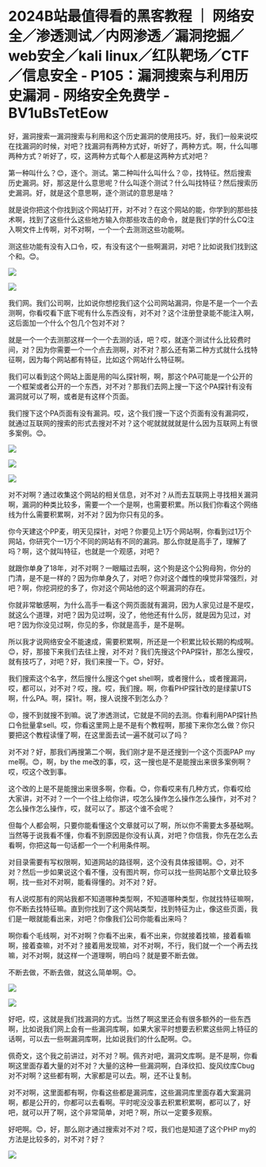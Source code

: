 # 2024B站最值得看的黑客教程 ｜ 网络安全／渗透测试／内网渗透／漏洞挖掘／web安全／kali linux／红队靶场／CTF／信息安全 - P105：漏洞搜索与利用历史漏洞 - 网络安全免费学 - BV1uBsTetEow

好，漏洞搜索一漏洞搜索与利用和这个历史漏洞的使用技巧。好，我们一般来说哎在找漏洞的时候，对吧？找漏洞有两种方式好，听好了，两种方式。啊，什么叫哪两种方式？听好了，哎，这两种方式每个人都是这两种方式对吧？

第一种叫什么？😊，逐个。测试。第二种叫什么叫什么？😡，找特征。然后搜索历史漏洞。好，那这是什么意思呢？什么叫逐个测试？什么叫找特征？然后搜索历史漏洞。好，就是这个意思啊，逐个测试的意思是啥？

就是说你把这个你找到这个网站打开，对不对？在这个网站的能，你学到的那些技术啊，找到了这些什么这些地方输入你那些攻击的命令，就是我们学的什么CQ注入啊文件上传啊，对不对啊，一个一个去测测这些功能啊。

测这些功能有没有入口令，哎，有没有这个一些啊漏洞，对吧？比如说我们找到这个和。😊。

![](img/e385941ff16daeef6b82b189fe568888_1.png)

![](img/e385941ff16daeef6b82b189fe568888_2.png)

我们网。我们公司啊，比如说你想挖我们这个公司网站漏洞，你是不是一个一个去测啊，你看哎看下底下呢有什么东西没有，对不对？这个注册登录能不能注入啊，这后面加一个什么个包几个包对不对？

就是一个一个去测那这样一个一个去测的话，吧？哎，就逐个测试什么比较费时间，对？因为你需要一个一个点去测啊，对不对？那么还有第二种方式就什么找特征啊，因为每个网站都有特征，比如这个网站什么特征啊。

我们可以看到这个网站上面是用的叫么探针啊，啊，那这个PA可能是一个公开的一个框架或者公开的一个东西，对不对？那我们去网上搜一下这个PA探针有没有漏洞就可以了啊，或者是有这样个页面。

我们搜下这个PA页面有没有漏洞。哎，这个我们搜一下这个页面有没有漏洞哎，就通过互联网的搜索的形式去搜对不对？这个呢就就就就是什么因为互联网上有很多案例。😊。



![](img/e385941ff16daeef6b82b189fe568888_4.png)

![](img/e385941ff16daeef6b82b189fe568888_5.png)

![](img/e385941ff16daeef6b82b189fe568888_6.png)

对不对啊？通过收集这个网站的相关信息，对不对？从而去互联网上寻找相关漏洞啊，漏洞的种类比较多，需要一个一个是啊，也需要积累。所以我们你看这个网络线为什么需要积累啊，对不对？因为你只有见的多。

你今天建这个PP麦，明天见探针，对吧？你要见上1万个网站啊，你看到过1万个网站，你研究个一1万个不同的网站有不同的漏洞。那么你就是高手了，理解了吗？啊，这个就叫特征，也就是一个观感，对吧？

就跟你单身了18年，对不对啊？一眼瞄过去啊，这个狗是这个公狗母狗，你分的门清，是不是一样的？因为你单身久了，对吧？你对这个雌性的嗅觉非常强烈，对吧？啊，你挖洞挖的多了，你对这个网站他的这个啊漏洞的存在。

你就非常敏感啊，为什么高手一看这个网页面就有漏洞，因为人家见过是不是哎，就这么个道理，对吧？因为见过啊，没了，他他还有什么厉，就是因为见过，对吧？因为你没见过啊，你见的多，你就是高手，是不是啊。

所以我才说网络安全不能速成，需要积累啊，所还是一个积累比较长期的构成啊。😊，好，那接下来我们去往上搜，对不对？我们先搜这个PAP探针，那怎么搜哎，就有技巧了，对吧？好，我们来搜一下。😊，好好。

我们搜索这个名字，然后搜什么搜这个get shell啊，或者搜什么，或者搜漏洞，哎，都可以，对不对？哎，搜。哎，我们搜。啊，你看PHP探针改的是绿蒙UTS啊，什么PA。啊，探针。啊，搜人说搜不到怎么办？

😡，搜不到就搜不到嘛。说了渗透测试，它就是不同的去测。你看利用PAP探针热口令批量拿sell。哎，你看这里网上是不是有个教程啊，那接下来你怎么做？你只要把这个教程读懂了啊，在这里面去试一遍不就可以了吗？

对不对？好，那我们再搜第二个啊，我们刚才是不是还搜到一个这个页面PAP my me啊。😊，啊，by the me改的事，哎，这一搜也是不是能搜出来很多案例啊？哎，哎这个改到事。

这个改的上是不是能搜出来很多啊，你看。😊，你看哎来有几种方式，你看哎给大家讲，对不对？一个一个往上给你讲，哎怎么操作怎么操作怎么操作，对不对？怎么操作怎么操作，哎，就可以了。那这个谁不会呢？

但每个人都会啊，只要你能看懂这个文章就可以了啊，所以你不需要太多基础啊。当然等于说我看不懂，你看不到原因是你没有认真，对吧？你信我，你先在怎么去看啊，你把这每一句话都一个一个利用条件啊。

对目录需要有写权限啊，知道网站的路径啊，这个没有具体报错啊。😊，对不对？然后一步如果说这个看不懂，没有图片啊，你可以找一些网站那个文章比较多啊，找一些对不对啊，能看得懂的。对不对？好。

有人说哎那有的网站我都不知道哪种类型啊，不知道哪种类型，你就找特征嘛啊，你不断去找特征嘛。直到你找到了这个网站类型，找到特征为止，像这些页面，我们是一眼就能看出来，对吧？你像我们公司你能看出来吗？

啊你看个毛线啊，对不对啊？你看不出来，看不出来，你就接着找嘛，接着看嘛啊，接着查嘛，对不对？接着用发现嘛，对不对啊，不行，我们就一个一个再去找嘛，对不对啊，就这样一个道理啊，明白吗？就是要不断去做。

不断去做，不断去做，就这么简单啊。😊。

![](img/e385941ff16daeef6b82b189fe568888_8.png)

![](img/e385941ff16daeef6b82b189fe568888_9.png)

好吧，哎，这就是我们找漏洞的方式。当然了啊这里还会有很多额外的一些东西啊，比如说我们网上会有一些漏洞库啊，如果大家平时想要去积累这些网上特征的话啊，可以去一些啊漏洞库啊，比如说我们的什么配啊。😊。

佩奇文，这个我之前讲过，对不对？啊。佩齐对吧，漏洞文库啊。是不是啊，你看啊这里面存着大量的对不对？大量的这种一些漏洞啊，白泽纹扣、旋风纹库Cbug对不对啊？这些都有啊，大家都是可以去。啊，还不让复制。

对不对啊，这里面都有啊，你看这些都是漏洞库，这些漏洞库里面存着大案漏洞啊，都是公开的，你都可以去看啊。平时呢没没事去积累积累啊，都可以了，好吧，就可以开了啊，这个非常简单，对吧？啊，所以一定要多观察。

好吧啊。😊，好，那么刚才通过搜索对不对？哎，我们也是知道了这个PHP my的方法是比较多的，对不对？好？



![](img/e385941ff16daeef6b82b189fe568888_11.png)
